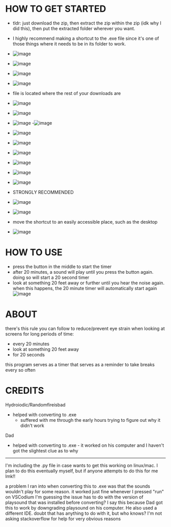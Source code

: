 HOW TO GET STARTED
======================
- tldr: just download the zip, then extract the zip within the zip (idk why I did this), then put the extracted folder wherever you want. 
- I highly recommend making a shortcut to the .exe file since it's one of those things where it needs to be in its folder to work.

- ![image](https://github.com/connory94/20-20-20/assets/138651184/39d3070f-55a7-499a-ac81-f814674c09c4)
- ![image](https://github.com/connory94/20-20-20/assets/138651184/80ff27b1-8e14-4f3e-aeb4-0c9324a2e698)
  
- ![image](https://github.com/connory94/20-20-20/assets/138651184/20a8a688-be42-4123-bf03-3598bb080414)
- ![image](https://github.com/connory94/20-20-20/assets/138651184/295e6bc1-5980-453c-9e3a-c6afdd215139)
  
- file is located where the rest of your downloads are
- ![image](https://github.com/connory94/20-20-20/assets/138651184/b88d3c0f-cf62-4d13-b719-0ceb74b7987f)
- ![image](https://github.com/connory94/20-20-20/assets/138651184/039a94ad-7d2c-40e1-8ac9-a47bc35981e6)

- ![image](https://github.com/connory94/20-20-20/assets/138651184/f398b25d-5ad9-4808-852f-ef0083ac63fa)
-![image](https://github.com/connory94/20-20-20/assets/138651184/7b1b5029-445d-4283-8e98-15e02e980d62)

- ![image](https://github.com/connory94/20-20-20/assets/138651184/44b374c9-cdf3-4d48-ada5-7b180bbe4f22)
- ![image](https://github.com/connory94/20-20-20/assets/138651184/272ff92a-5e27-4fb5-9405-1ba9326b86e8)

- ![image](https://github.com/connory94/20-20-20/assets/138651184/417ed24a-5f85-4acb-b1d9-bc91e808c6dd)
- ![image](https://github.com/connory94/20-20-20/assets/138651184/d5392a4f-1a9a-4bea-8cf3-aff4da1e4234)

- ![image](https://github.com/connory94/20-20-20/assets/138651184/dac8c53f-9a06-489f-9754-2919c041f6e4)
- ![image](https://github.com/connory94/20-20-20/assets/138651184/1c830978-b726-4d6e-ab2a-fc53b77021cf)


- STRONGLY RECOMMENDED
- ![image](https://github.com/connory94/20-20-20/assets/138651184/63d4dcb1-ab9b-4892-a435-c5f0bb7a2ad8)
- ![image](https://github.com/connory94/20-20-20/assets/138651184/0d55f9b7-5161-47de-a6d6-5db9b2aaa2b0)

- move the shortcut to an easily accessible place, such as the desktop
- ![image](https://github.com/connory94/20-20-20/assets/138651184/9ccf0dbb-f9f1-4e58-8bb4-22881d6db4c7)


HOW TO USE
======================
- press the button in the middle to start the timer
- after 20 minutes, a sound will play until you press the button again. doing so will start a 20 second timer
- look at something 20 feet away or further until you hear the noise again. when this happens, the 20 minute timer will automatically start again
![image](https://github.com/connory94/20-20-20/assets/138651184/e01d0bdf-77cf-4bb0-b49f-2727f74573b0)


ABOUT
======================
there's this rule you can follow to reduce/prevent eye strain when looking at screens for long periods of time:
- every 20 minutes
- look at something 20 feet away
- for 20 seconds

this program serves as a timer that serves as a reminder to take breaks every so often


CREDITS
======================

Hydroiodic/Randomfireisbad
   - helped with converting to .exe
        - suffered with me through the early hours trying to figure out why it didn't work

Dad
   - helped with converting to .exe
         - it worked on his computer and I haven't got the slightest clue as to why



-------------------------------------------------------------------------------------------------------------------

I'm including the .py file in case wants to get this working on linux/mac. 
I plan to do this eventually myself, but if anyone attempts to do this for me lmk!!

a problem I ran into when converting this to .exe was that the sounds wouldn't play for some reason.
it worked just fine whenever I pressed "run" on VSCodium
I'm guessing the issue has to do with the version of playsound that was installed before converting?
I say this because Dad got this to work by downgrading playsound on his computer.
He also used a different IDE. doubt that has anything to do with it, but who knows?
I'm not asking stackoverflow for help for very obvious reasons
